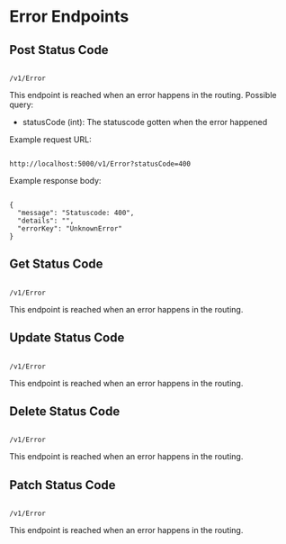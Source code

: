 # Error Endpoints

## Post Status Code

````

/v1/Error

```` 

This endpoint is reached when an error happens in the routing.
Possible query:

- statusCode (int): The statuscode gotten when the error happened

Example request URL:

````

http://localhost:5000/v1/Error?statusCode=400

````

Example response body:

```` 

{
  "message": "Statuscode: 400",
  "details": "",
  "errorKey": "UnknownError"
}

````

## Get Status Code

````

/v1/Error

```` 

This endpoint is reached when an error happens in the routing.

## Update Status Code

````

/v1/Error

```` 

This endpoint is reached when an error happens in the routing.

## Delete Status Code

````

/v1/Error

```` 

This endpoint is reached when an error happens in the routing.

## Patch Status Code

````

/v1/Error

````

This endpoint is reached when an error happens in the routing.
